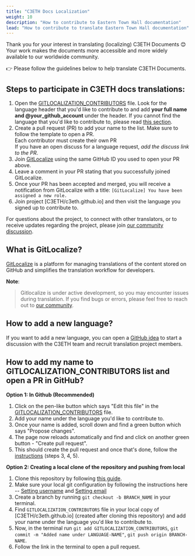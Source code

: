 ```yaml
---
title: "C3ETH Docs Localization"
weight: 10
description: "How to contribute to Eastern Town Hall documentation"
lead: "How to contribute to translate Eastern Town Hall documentation"
---
```


Thank you for your interest in translating (localizing) C3ETH Documents 😊
Your work makes the documents more accessible and more widely available to our worldwide community.

👉 Please follow the guidelines below to help translate C3ETH Documents.</br>

## Steps to participate in C3ETH docs translations:

1. Open the [GITLOCALIZATION_CONTRIBUTORS](https://github.com/C3ETH/c3eth.github.io/blob/main/GITLOCALIZE_CONTRIBUTORS.md) file. Look for the language header that you'd like to contribute to and add **your full name and @your_github_account** under the header. If you cannot find the language that you'd like to contribute to, please read [this section](#how-to-add-a-new-language).
2. Create a pull request (PR) to add your name to the list. Make sure to follow the template to open a PR.<br/>
Each contributor must create their own PR<br/>
If you have an open discuss for a language request, *add the discuss link to the PR*.
3. Join [GitLocalize](https://gitlocalize.com) using the same GitHub ID you used to open your PR above.
4. Leave a comment in your PR stating that you successfully joined GitLocalize.
5. Once your PR has been accepted and merged, you will receive a notification from GitLocalize with a title: `[GitLocalize] You have been assigned a new role.`
6. Join project [C3ETH/c3eth.github.io] and then visit the language you signed up to contribute to.<br/>

For questions about the project, to connect with other translators, or to receive updates regarding the project, please join [our community discussion](https://github.com/C3ETH/c3eth.github.io/discussions).

## What is GitLocalize?

[GitLocalize](https://gitlocalize.com) is a platform for managing translations of the content stored on GitHub and simplifies the translation workflow for developers.

**Note**:<br/>
> Gitlocalize is under active development, so you may encounter issues during translation. If you find bugs or errors, please feel free to reach out to [our community](https://github.com/C3ETH/c3eth.github.io/discussions).

## How to add a new language?

If you want to add a new language, you can open a [GitHub idea](https://github.com/C3ETH/c3eth.github.io/discussions/categories/ideas) to start a discussion with the C3ETH team and recruit translation project members.

## How to add my name to GITLOCALIZATION_CONTRIBUTORS list and open a PR in GitHub?

**Option 1: In Github (Recommended)**

1. Click on the pen-like button which says "Edit this file" in the [GITLOCALIZATION_CONTRIBUTORS](https://github.com/C3ETH/c3eth.github.io/blob/main/GITLOCALIZE_CONTRIBUTORS.md) file.
2. Add your name under the language you'd like to contribute to.
3. Once your name is added, scroll down and find a green button which says "Propose changes".
4. The page now reloads automatically and find and click on another green button - "Create pull request".
5. This should create the pull request and once that's done, follow the [instructions](#steps-to-participate-in-c3eth-docs-translations) (steps 3, 4, 5).

**Option 2: Creating a local clone of the repository and pushing from local**

1. Clone this repository by following [this guide](https://docs.github.com/en/github/creating-cloning-and-archiving-repositories/cloning-a-repository-from-github/cloning-a-repository).
2. Make sure your local git configuration by following the instructions here -- [Setting username](https://docs.github.com/en/get-started/getting-started-with-git/setting-your-username-in-git) and [Setting email](https://docs.github.com/en/github/setting-up-and-managing-your-github-user-account/managing-email-preferences/setting-your-commit-email-address#setting-your-commit-email-address-in-git)
3. Create a branch by running `git checkout -b BRANCH_NAME` in your terminal.
4. Find `GITLOCALIZATION_CONTRIBUTORS` file in your local copy of [C3ETH/c3eth.github.io] (created after cloning this repository) and add your name under the language you'd like to contribute to.
5. Now, in the terminal run `git add GITLOCALIZATION_CONTRIBUTORS`, `git commit -m "Added name under LANGUAGE-NAME"`, `git push origin BRANCH-NAME`.
6. Follow the link in the terminal to open a pull request.



